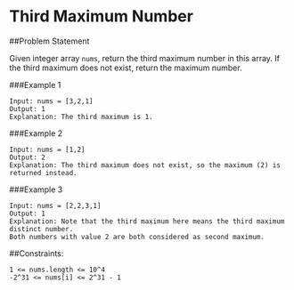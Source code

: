 # Third Maximum Number

##Problem Statement

Given integer array `nums`, return the third maximum number in this array. If the third maximum does not exist, return the maximum number.

###Example 1

```
Input: nums = [3,2,1]
Output: 1
Explanation: The third maximum is 1.
```
###Example 2

```
Input: nums = [1,2]
Output: 2
Explanation: The third maximum does not exist, so the maximum (2) is returned instead.
```

###Example 3

```
Input: nums = [2,2,3,1]
Output: 1
Explanation: Note that the third maximum here means the third maximum distinct number.
Both numbers with value 2 are both considered as second maximum.
```

##Constraints:

```
1 <= nums.length <= 10^4
-2^31 <= nums[i] <= 2^31 - 1
```